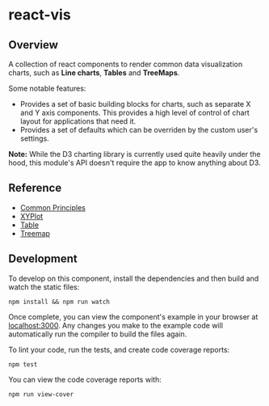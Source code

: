 # react-vis

## Overview

A collection of react components to render common data visualization charts, such as **Line charts**, **Tables** and **TreeMaps**.

Some notable features:

- Provides a set of basic building blocks for charts, such as separate X and Y axis components. This provides a high level of control of chart layout for applications that need it.
- Provides a set of defaults which can be overriden by the custom user's settings.

**Note:** While the D3 charting library is currently used quite heavily under the hood, this module's API doesn't require the app to know anything about D3.


## Reference

* [Common Principles](docs/common-principles.md)
* [XYPlot](docs/xy-plot.md)
* [Table](docs/table.md)
* [Treemap](docs/treemap.md)

## Development

To develop on this component, install the dependencies and then build and watch the static files:

```
npm install && npm run watch
```

Once complete, you can view the component's example in your browser at [localhost:3000](http://localhost:3000). Any changes you make to the example code will automatically run the compiler to build the files again.

To lint your code, run the tests, and create code coverage reports:
```
npm test
```

You can view the code coverage reports with:
```
npm run view-cover
```
